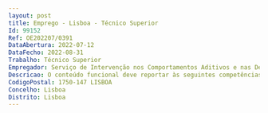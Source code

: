 ```yaml
--- 
layout: post
title: Emprego - Lisboa - Técnico Superior
Id: 99152
Ref: OE202207/0391
DataAbertura: 2022-07-12
DataFecho: 2022-08-31
Trabalho: Técnico Superior
Empregador: Serviço de Intervenção nos Comportamentos Aditivos e nas Dependências
Descricao: O conteúdo funcional deve reportar às seguintes competências   Apoiar as atividades do SICAD de âmbito internacional, garantindo a coerência das intervenções e a sua articulação com outros Ministérios Serviços   Assessoria técnica especializada nas áreas de intervenção do SICAD junto de organismos internacionais, designadamente através da elaboração de pareceres técnicos, relatórios e outros contributos  Contribuir para a preparação da representação nacional nas instâncias internacionais (União Europeia, Conselho da Europa, Nações Unidas e OCDE) e noutros fora internacionais  Acompanhar a evolução nacional e internacional em matéria de comportamentos aditivos e dependências e elaborar documentos de suporte para dar resposta a solicitações de organismos nacionais e internacionais   Acompanhar projetos internacionais na esfera de competências do SICAD   Apoiar a divulgação de projetos e boas práticas nacionais junto de outros países e organizações internacionais interessados   Acompanhar as relações de cooperação com entidades congéneres e analisar as implicações resultantes da participação de Portugal em acordos e projetos de cooperação no domínio das competências e atribuições do SICAD   Colaborar na elaboração, monitorização e avaliação dos instrumentos de gestão (Plano Nacional, Plano Estratégico, Plano e Relatório de Atividades).
CodigoPostal: 1750-147 LISBOA
Concelho: Lisboa
Distrito: Lisboa
--- 
```

